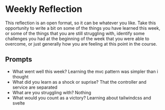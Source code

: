 # Weekly Reflection
This reflection is an open format, so it can be whatever you like. Take this opportunity to write a bit on some of the things you have learned this week, or some of the things that you are still struggling with, identify some challenges you had at the beginning of the week that you were able to overcome, or just generally how you are feeling at this point in the course.

## Prompts
- What went well this week?
Learning the mvc pattern was simpler than i thought
- What did you learn as a shock or suprise?
That the controller and service are separated
- What are you struggling with?
Nothing
- What would you count as a victory?
Learning about tailwindcss and svelte